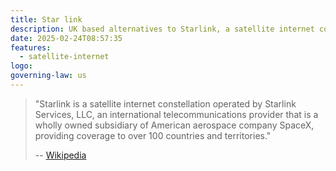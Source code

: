 ```yaml
---
title: Star link
description: UK based alternatives to Starlink, a satellite internet constellation operated by Starlink Services, LLC.
date: 2025-02-24T08:57:35
features:
  - satellite-internet
logo: 
governing-law: us
---
```

> "Starlink is a satellite internet constellation operated by Starlink Services, LLC, an international telecommunications provider that is a wholly owned subsidiary of American aerospace company SpaceX, providing coverage to over 100 countries and territories."
>
> -- [Wikipedia](https://en.wikipedia.org/wiki/Starlink)